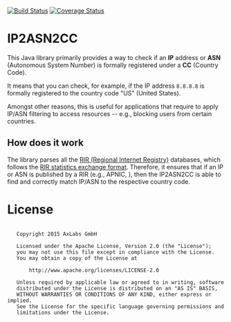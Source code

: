 [![Build Status](https://travis-ci.org/axlabs-team/ip2asn2cc.svg?branch=master)](https://travis-ci.org/axlabs-team/ip2asn2cc) [![Coverage Status](https://coveralls.io/repos/github/axlabs-team/ip2asn2cc/badge.svg?branch=master)](https://coveralls.io/github/axlabs-team/ip2asn2cc?branch=master)

# IP2ASN2CC

This Java library primarily provides a way to check if an **IP** address or **ASN** (Autonomous System Number) is 
formally registered under a **CC** (Country Code).

It means that you can check, for example, if the IP address `8.8.8.8` is formally registered to the country code "US" (United States).

Amongst other reasons, this is useful for applications that require to apply IP/ASN filtering to access resources -- e.g., blocking users from certain countries.

## How does it work

The library parses all the [RIR (Regional Internet Registry)](https://en.wikipedia.org/wiki/Regional_Internet_registry) databases, which 
follows the [RIR statistics exchange format](https://www.apnic.net/about-apnic/corporate-documents/documents/resource-guidelines/rir-statistics-exchange-format/). 
Therefore, it ensures that if an IP or ASN is published by a RIR (e.g., APNIC, ), then the IP2ASN2CC is able to find and correctly match IP/ASN to the respective country code.

# License

```

   Copyright 2015 AxLabs GmbH
   
   Licensed under the Apache License, Version 2.0 (the "License");
   you may not use this file except in compliance with the License.
   You may obtain a copy of the License at
   
       http://www.apache.org/licenses/LICENSE-2.0
       
   Unless required by applicable law or agreed to in writing, software
   distributed under the License is distributed on an "AS IS" BASIS,
   WITHOUT WARRANTIES OR CONDITIONS OF ANY KIND, either express or implied.
   See the License for the specific language governing permissions and
   limitations under the License.
   
```